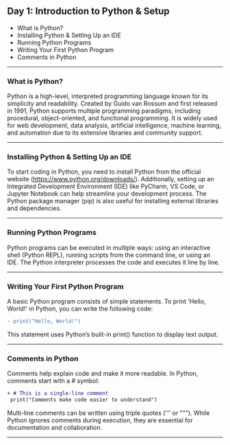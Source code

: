 ## Day 1: Introduction to Python & Setup
- What is Python?
- Installing Python & Setting Up an IDE
- Running Python Programs
- Writing Your First Python Program
- Comments in Python
---
### What is Python?
Python is a high-level, interpreted programming language known for its simplicity and readability. Created by Guido van Rossum and first released in 1991, Python supports multiple programming paradigms, including procedural, object-oriented, and functional programming. It is widely used for web development, data analysis, artificial intelligence, machine learning, and automation due to its extensive libraries and community support.
***
### Installing Python & Setting Up an IDE
To start coding in Python, you need to install Python from the official website (https://www.python.org/downloads/). Additionally, setting up an Integrated Development Environment (IDE) like PyCharm, VS Code, or Jupyter Notebook can help streamline your development process. The Python package manager (pip) is also useful for installing external libraries and dependencies.
***
### Running Python Programs
Python programs can be executed in multiple ways: using an interactive shell (Python REPL), running scripts from the command line, or using an IDE. The Python interpreter processes the code and executes it line by line.
***
### Writing Your First Python Program
A basic Python program consists of simple statements. To print 'Hello, World!' in Python, you can write the following code:

```diff
- print("Hello, World!")
```
This statement uses Python’s built-in print() function to display text output.
***
### Comments in Python
Comments help explain code and make it more readable. In Python, comments start with a # symbol:

```diff
+ # This is a single-line comment
 print("Comments make code easier to understand")
```
Multi-line comments can be written using triple quotes (''' or """). While Python ignores comments during execution, they are essential for documentation and collaboration.
***
